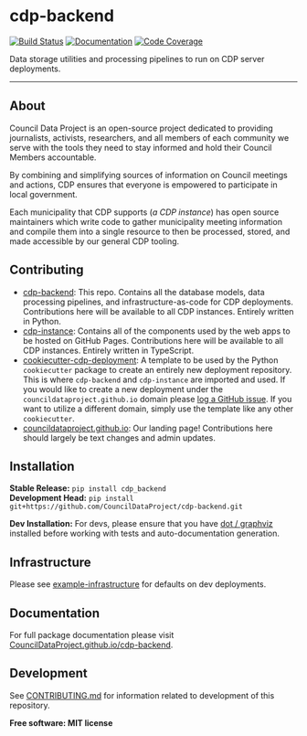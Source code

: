 # cdp-backend

[![Build Status](https://github.com/CouncilDataProject/cdp-backend/workflows/Build/badge.svg)](https://github.com/CouncilDataProject/cdp-backend/actions)
[![Documentation](https://github.com/CouncilDataProject/cdp-backend/workflows/Documentation/badge.svg)](https://CouncilDataProject.github.io/cdp-backend)
[![Code Coverage](https://codecov.io/gh/CouncilDataProject/cdp-backend/branch/main/graph/badge.svg)](https://codecov.io/gh/CouncilDataProject/cdp-backend)

Data storage utilities and processing pipelines to run on CDP server deployments.

---

## About
Council Data Project is an open-source project dedicated to providing journalists,
activists, researchers, and all members of each community we serve with the tools they
need to stay informed and hold their Council Members accountable.

By combining and simplifying sources of information on Council meetings and actions,
CDP ensures that everyone is empowered to participate in local government.

Each municipality that CDP supports (_a CDP instance_) has open source maintainers
which write code to gather municipality meeting information and compile them into a
single resource to then be processed, stored, and made accessible by our general CDP
tooling.

## Contributing
* [cdp-backend](https://github.com/CouncilDataProject/cdp-backend): This repo. Contains
all the database models, data processing pipelines, and infrastructure-as-code for CDP
deployments. Contributions here will be available to all CDP instances. Entirely
written in Python.
* [cdp-instance](https://github.com/CouncilDataProject/cdp-instance): Contains all of
the components used by the web apps to be hosted on GitHub Pages. Contributions here
will be available to all CDP instances. Entirely written in TypeScript.
* [cookiecutter-cdp-deployment](https://github.com/CouncilDataProject/cookiecutter-cdp-deployment):
A template to be used by the Python `cookiecutter` package to create an entirely new
deployment repository. This is where `cdp-backend` and `cdp-instance` are imported and
used. If you would like to create a new deployment under the
`councildataproject.github.io` domain please
[log a GitHub issue](https://github.com/CouncilDataProject/councildataproject.github.io/issues).
If you want to utilize a different domain, simply use the template like any other
`cookiecutter`.
* [councildataproject.github.io](https://github.com/CouncilDataProject/councildataproject.github.io):
Our landing page! Contributions here should largely be text changes and admin updates.

## Installation
**Stable Release:** `pip install cdp_backend`<br>
**Development Head:** `pip install git+https://github.com/CouncilDataProject/cdp-backend.git`<br>

**Dev Installation:**
For devs, please ensure that you have [dot / graphviz](https://graphviz.org/download/)
installed before working with tests and auto-documentation generation.

## Infrastructure
Please see [example-infrastructure](./example-infrastructure) for defaults on dev
deployments.

## Documentation
For full package documentation please visit [CouncilDataProject.github.io/cdp-backend](https://CouncilDataProject.github.io/cdp-backend).

## Development
See [CONTRIBUTING.md](CONTRIBUTING.md) for information related to development of this
repository.

**Free software: MIT license**
